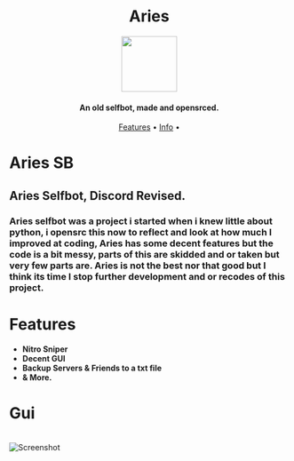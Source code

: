 <h1 align="center">Aries</h1>

<p align="center">
  <img width="100" height="100" src="https://cdn.discordapp.com/attachments/715671505211490315/1023738310713159772/ariesnobg.png">
</p>

<h4 align="center">An old selfbot, made and opensrced.</h4>

<p align="center">
  <a href="#features">Features</a> •
  <a href="#Aries SB">Info</a> •
</p>

# Aries SB
##  Aries Selfbot, Discord Revised.
### Aries selfbot was a project i started when i knew little about python, i opensrc this now to reflect and look at how much I improved at coding, Aries has some decent features but the code is a bit messy, parts of this are skidded and or taken but very few parts are. Aries is not the best nor that good but I think its time I stop further development and or recodes of this project.
# Features
- **Nitro Sniper**
- **Decent GUI**
- **Backup Servers & Friends to a txt file**
- **& More.**
# Gui
<BR>![Screenshot](https://cdn.discordapp.com/attachments/715671505211490315/1023739438909636608/ariescon.png?size=4096)

